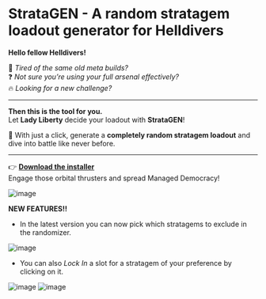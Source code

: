 # StrataGEN - A random stratagem loadout generator for Helldivers

**Hello fellow Helldivers!**

🚨 *Tired of the same old meta builds?*  
❓ *Not sure you’re using your full arsenal effectively?*  
🔥 *Looking for a new challenge?*

---

**Then this is the tool for you.**  
Let **Lady Liberty** decide your loadout with **StrataGEN**!

🎲 With just a click, generate a **completely random stratagem loadout** and dive into battle like never before.

---

👉 **[Download the installer](https://github.com/DemetrioPerez91/StrataGen/releases/download/v1.2.0/StrataGen.Setup.1.2.0.exe)**  
Engage those orbital thrusters and spread Managed Democracy!


![image](https://github.com/user-attachments/assets/a9d41890-9ad4-4620-aae5-e2d45dc3fbe7)

**NEW FEATURES!!**

- In the latest version you can now pick which stratagems to exclude in the randomizer.


![image](https://github.com/user-attachments/assets/c13f9e7b-cac0-4a6a-bc5d-3c4bc35c059e)



- You can also *Lock In*  a slot for a stratagem of your preference by clicking on it.


![image](https://github.com/user-attachments/assets/2d25c79a-2956-48bf-8745-e2ed25a2a4aa)
![image](https://github.com/user-attachments/assets/6d68a720-e266-4694-85b6-b02081386b95)

